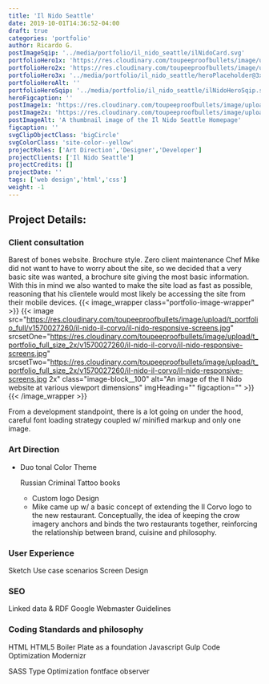 ```yaml
---
title: 'Il Nido Seattle'
date: 2019-10-01T14:36:52-04:00
draft: true
categories: 'portfolio'
author: Ricardo G.
postImageSqip: '../media/portfolio/il_nido_seattle/ilNidoCard.svg'
portfolioHero1x: 'https://res.cloudinary.com/toupeeproofbullets/image/upload/t_portfolio_hero_2x/v1569947324/il-nido-il-corvo/il-nido-Desktop-production.png'
portfolioHero2x: 'https://res.cloudinary.com/toupeeproofbullets/image/upload/t_portfolio_hero_2x/v1569947324/il-nido-il-corvo/il-nido-Desktop-production.png'
portfolioHero3x: '../media/portfolio/il_nido_seattle/heroPlaceholder@3x.png'
portfolioHeroAlt: ''
portfolioHeroSqip: '../media/portfolio/il_nido_seattle/ilNidoHeroSqip.svg'
heroFigcaption: ''
postImage1x: 'https://res.cloudinary.com/toupeeproofbullets/image/upload/v1569947424/il-nido-il-corvo/il-nido-Destkop-Production-1x1.png'
postImage2x: 'https://res.cloudinary.com/toupeeproofbullets/image/upload/t_portfolio_full_size_2x/v1569947424/il-nido-il-corvo/il-nido-Destkop-Production-1x1.png'
postImageAlt: 'A thumbnail image of the Il Nido Seattle Homepage'
figcaption: ''
svgClipObjectClass: 'bigCircle'
svgColorClass: 'site-color--yellow'
projectRoles: ['Art Direction','Designer','Developer']
projectClients: ['Il Nido Seattle']
projectCredits: []
projectDate: ''
tags: ['web design','html','css']
weight: -1
---
```


## Project Details:

### Client consultation
  Barest of bones website.
  Brochure style.
  Zero client maintenance
    Chef Mike did not want to have to worry about the site, so we decided that a very basic site was wanted, a brochure site giving the most basic information. With this in mind we also wanted to make the site load as fast as possible, reasoning that his clientele would most likely be accessing the site from their mobile devices. 
    {{< image_wrapper class="portfolio-image-wrapper" >}}
      {{< image
        src="https://res.cloudinary.com/toupeeproofbullets/image/upload/t_portfolio_full/v1570027260/il-nido-il-corvo/il-nido-responsive-screens.jpg"
        srcsetOne="https://res.cloudinary.com/toupeeproofbullets/image/upload/t_portfolio_full_size_2x/v1570027260/il-nido-il-corvo/il-nido-responsive-screens.jpg"
        srcsetTwo="https://res.cloudinary.com/toupeeproofbullets/image/upload/t_portfolio_full_size_2x/v1570027260/il-nido-il-corvo/il-nido-responsive-screens.jpg 2x"
        class="image-block__100"
        alt="An image of the Il Nido website at various viewport dimensions"
        imgHeading=""
        figcaption=""
       >}}
    {{< /image_wrapper >}}

  From a development standpoint, there is a lot going on under the hood, careful font loading strategy coupled w/ minified markup and only one image.
### Art Direction
* Duo tonal Color Theme

    Russian Criminal Tattoo books  
    + Custom logo Design  
     +  Mike came up w/ a basic concept of extending the Il Corvo logo to the new restaurant. Conceptually, the idea of keeping the crow imagery anchors and binds the two restaurants together, reinforcing the relationship between brand, cuisine and philosophy.

### User Experience
  Sketch
  Use case scenarios
  Screen Design
### SEO
  Linked data & RDF
  Google Webmaster Guidelines
### Coding Standards and philosophy
  HTML
    HTML5 Boiler Plate as a foundation
  Javascript
    Gulp
      Code Optimization
    Modernizr

  SASS
  Type Optimization
    fontface observer

